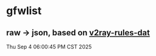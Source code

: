 # gfwlist
## raw -> json, based on [v2ray-rules-dat](https://github.com/Loyalsoldier/v2ray-rules-dat)
Thu Sep  4 06:00:45 PM CST 2025

